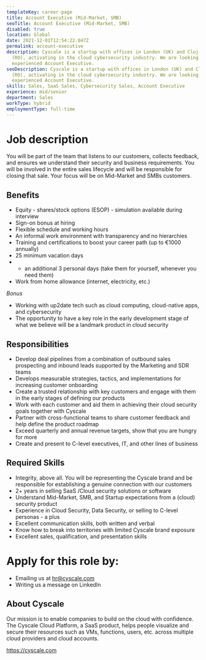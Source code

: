 ```yaml
---
templateKey: career-page
title: Account Executive (Mid-Market, SMB)
seoTitle: Account Executive (Mid-Market, SMB)
disabled: true
location: Global
date: 2021-12-01T12:54:22.847Z
permalink: account-executive
description: Cyscale is a startup with offices in London (UK) and Cluj-Napoca
  (RO), activating in the cloud cybersecurity industry. We are looking for an
  experienced Account Executive.
seoDescription: Cyscale is a startup with offices in London (UK) and Cluj-Napoca
  (RO), activating in the cloud cybersecurity industry. We are looking for an
  experienced Account Executive.
skills: Sales, SaaS Sales, Cybersecurity Sales, Account Executive
experience: mid/senior
department: Sales
workType: hybrid
employmentType: full-time
---
```

# Job description

You will be part of the team that listens to our customers, collects feedback, and ensures we understand their security and business requirements. You will be involved in the entire sales lifecycle and will be responsible for closing that sale. Your focus will be on Mid-Market and SMBs customers.

## Benefits

* Equity - shares/stock options (ESOP) - simulation available during interview
* Sign-on bonus at hiring
* Flexible schedule and working hours
* An informal work environment with transparency and no hierarchies
* Training and certifications to boost your career path (up to €1000 annually)
* 25 minimum vacation days
* + an additional 3 personal days (take them for yourself, whenever you need them)
* Work from home allowance (internet, electricity, etc.)

*Bonus*

* Working with up2date tech such as cloud computing, cloud-native apps, and cybersecurity
* The opportunity to have a key role in the early development stage of what we believe will be a landmark product in cloud security

## Responsibilities

* Develop deal pipelines from a combination of outbound sales prospecting and inbound leads supported by the Marketing and SDR teams
* Develops measurable strategies, tactics, and implementations for increasing customer onboarding
* Create a trusted relationship with key customers and engage with them in the early stages of defining our products
* Work with each customer and aid them in achieving their cloud security goals together with Cyscale
* Partner with cross-functional teams to share customer feedback and help define the product roadmap
* Exceed quarterly and annual revenue targets, show that you are hungry for more
* Create and present to C-level executives, IT, and other lines of business

## Required Skills

* Integrity, above all. You will be representing the Cyscale brand and be responsible for establishing a genuine connection with our customers
* 2+ years in selling SaaS /Cloud security solutions or software
* Understand Mid-Market, SMB, and Startup expectations from a (cloud) security product
* Experience in Cloud Security, Data Security, or selling to C-level personas - a plus
* Excellent communication skills, both written and verbal
* Know how to break into territories with limited Cyscale brand exposure
* Excellent sales, qualification, and presentation skills

# Apply for this role by:

* Emailing us at [hr@cyscale.com](mailto:hr@cyscale.com)
* Writing us a message on LinkedIn

## About Cyscale

Our mission is to enable companies to build on the cloud with confidence. The Cyscale Cloud Platform, a SaaS product, helps people visualize and secure their resources such as VMs, functions, users, etc. across multiple cloud providers and cloud accounts.

https://cyscale.com